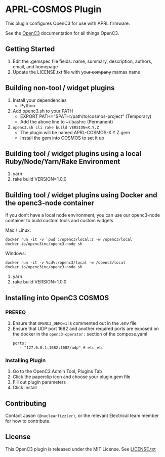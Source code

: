 # APRL-COSMOS Plugin

This plugin configures OpenC3 for use with APRL firmware.

See the [OpenC3](https://docs.openc3.com) documentation for all things OpenC3.

## Getting Started

1. Edit the .gemspec file fields: name, summary, description, authors, email, and homepage
2. Update the LICENSE.txt file with yo~~ur company~~ mamas name

## Building non-tool / widget plugins

1. Install your dependencies
   - Python
2. Add openc3.sh to your PATH
   - EXPORT PATH="$PATH:/path/to/cosmos-project" (Temporary)
   - Add the above line to ~/.bashrc (Permanent)
3. `openc3.sh cli rake build VERSION=X.Y.Z`
   - The plugin will be named APRL-COSMOS-X.Y.Z.gem
   - Install the gem into COSMOS to set it up

## Building tool / widget plugins using a local Ruby/Node/Yarn/Rake Environment

1. yarn
1. rake build VERSION=1.0.0

## Building tool / widget plugins using Docker and the openc3-node container

If you don’t have a local node environment, you can use our openc3-node container to build custom tools and custom widgets

Mac / Linux:

```
docker run -it -v `pwd`:/openc3/local:z -w /openc3/local docker.io/openc3inc/openc3-node sh
```

Windows:

```
docker run -it -v %cd%:/openc3/local -w /openc3/local docker.io/openc3inc/openc3-node sh
```

1. yarn
1. rake build VERSION=1.0.0

## Installing into OpenC3 COSMOS

### PREREQ
1. Ensure that ```OPENC3_DEMO=1``` is commented out in the .env file
2. Ensure that UDP port 1682 and another required ports are exposed on the docker in the ```openc3-operator:``` section of the compose.yaml 
   ```
   ports:
      - "127.0.0.1:1682:1682/udp" # etc etc
   ```

### Installing Plugin
1. Go to the OpenC3 Admin Tool, Plugins Tab
2. Click the paperclip icon and choose your plugin.gem file
3. Fill out plugin parameters
4. Click Install


## Contributing

Contact Jason `(@nuclearfizzler)`, or the relevant Electrical team member for how to contribute.

## License

This OpenC3 plugin is released under the MIT License. See [LICENSE.txt](LICENSE.txt)

